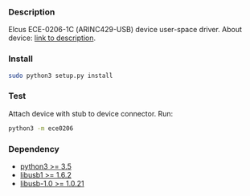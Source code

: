 ### Description
Elcus ECE-0206-1С (ARINC429-USB) device user-space driver.
About device: [link to description](http://www.elcus.ru/pribors.php?ID=ece-0206-1c).

### Install
```sh
sudo python3 setup.py install
```

### Test
Attach device with stub to device connector.
Run:
```sh
python3 -m ece0206
```

### Dependency
* [python3 >= 3.5](https://www.python.org)
* [libusb1 >= 1.6.2](https://pypi.python.org/pypi/libusb1)
* [libusb-1.0 >= 1.0.21](http://libusb.info)
